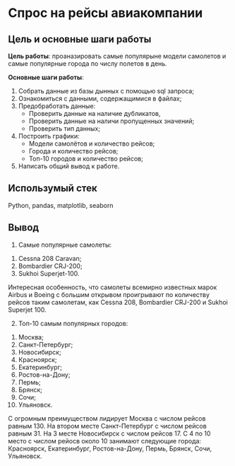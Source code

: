 # Спрос на рейсы авиакомпании

## Цель и основные шаги работы

**Цель работы**: проаназировать самые популярыне модели самолетов и самые популярные города по числу полетов в день.

**Основные шаги работы**:
1. Собрать данные из базы дынных с помощью sql запроса;
1. Ознакомиться с данными, содержащимися в файлах;
2. Предобработать данные:
    * Проверить данные на наличие дубликатов,
    * Проверить данные на наличи пропущенных значений;
    * Проверить тип данных;
3. Построить графики:
    * Модели самолётов и количество рейсов;
    * Города и количество рейсов;
    * Топ-10 городов и количество рейсов;
7. Написать общий вывод к работе.

## Использумый стек
Python, pandas, matplotlib, seaborn

## Вывод
1) Самые популярные самолеты:
1. Cessna 208 Caravan;
2. Bombardier CRJ-200;
3. Sukhoi Superjet-100.  

Интересная особенность, что самолеты всемирно известных марок Airbus и Boeing с большим открывом проигрывают по количеству рейсов таким самолетам, как Cessna 208, Bombardier CRJ-200 и Sukhoi Superjet 100.

2) Топ-10 самым популярных городов:
1. Москва; 
1. Санкт-Петербург;
1. Новосибирск;
1. Красноярск; 
1. Екатеринбург; 
1. Ростов-на-Дону; 
1. Пермь; 
1. Брянск; 
1. Сочи; 
1. Ульяновск.

С огромным преимуществом лидирует Москва с числом рейсов равным 130. На втором месте Санкт-Петербург с числом рейсов равным 31. На 3 месте Новосибирск с числом рейсов 17. С 4 по 10 место с числом рейосв около 10 занимают следующие города: Красноярск, Екатеринбург, Ростов-на-Дону, Пермь, Брянск, Сочи, Ульяновск.